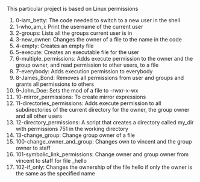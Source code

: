 This particular project is based on Linux permissions
1. 0-iam_betty: The code needed to switch to a new user in the shell
2. 1-who_am_i: Print the username of the current user
3. 2-groups: Lists all the groups current user is in
4. 3-new_owner: Changes the owner of a file to the name in the code
5. 4-empty: Creates an empty file
6. 5-execute: Creates an executable file for the user
7. 6-multiple_permissions: Adds execute permission to the owner and the group owner, and read permission to other users, to a file
8. 7-everybody: Adds execution permission to everybody
9. 8-James_Bond: Removes all permissions from user and groups and grants all permissions to others
10. 9-John_Doe: Sets the mod of a file to -rwxr-x-wx
11. 10-mirror_permissions: To create mirror expressions
12. 11-directories_permissions: Adds execute permission to all subdirectories of the current directory for the owner, the group owner and all other users
13. 12-directory_permissions: A script that creates a directory called my_dir with permissions 751 in the working directory
14. 13-change_group: Change group owner of a file
15. 100-change_owner_and_group: Changes own to vincent and the group owner to staff
16. 101-symbolic_link_permissions: Change owner and group owner from vincent to staff for file _hello
17. 102-if_only: Changes the ownership of the file hello if only the owner is the same as the specified name
